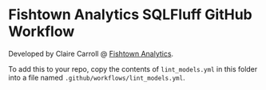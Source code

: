 # Fishtown Analytics SQLFluff GitHub Workflow

Developed by Claire Carroll @ [Fishtown Analytics](https://www.fishtownanalytics.com/).

To add this to your repo, copy the contents of `lint_models.yml` in this folder into a file named `.github/workflows/lint_models.yml`.
